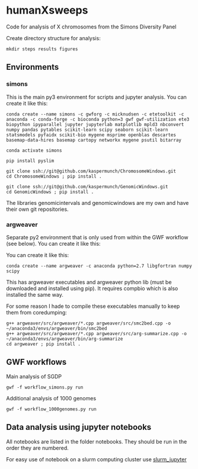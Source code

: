 # humanXsweeps

Code for analysis of X chromosomes from the Simons Diversity Panel

Create directory structure for analysis:

    mkdir steps results figures 

## Environments

### simons

This is the main py3 environment for scripts and jupyter analysis. You can create it like this:

    conda create --name simons -c gwforg -c micknudsen -c etetoolkit -c anaconda -c conda-forge -c bioconda python=3 gwf gwf-utilization ete3 biopython ipyparallel jupyter jupyterlab matplotlib mpld3 nbconvert numpy pandas pytables scikit-learn scipy seaborn scikit-learn statsmodels pyfaidx scikit-bio mygene msprime openblas descartes basemap-data-hires basemap cartopy networkx mygene psutil bitarray

    conda activate simons

    pip install pyslim

    git clone ssh://git@github.com/kaspermunch/ChromosomeWindows.git
    cd ChromosomeWindows ; pip install .

    git clone ssh://git@github.com/kaspermunch/GenomicWindows.git
    cd GenomicWindows ; pip install .

The libraries genomicintervals and genomicwindows are my own and have their own git repositories.

### argweaver

Separate py2 environment that is only used from within the GWF workflow (see below). You can create it like this:

You can create it like this:

    conda create --name argweaver -c anaconda python=2.7 libgfortran numpy scipy

This has argweaver executables and argweaver python lib (must be downloaded and installed using pip). It requires compbio which is also installed the same way.

For some reason I hade to compile these executables manually to keep them from coredumping:

    g++ argweaver/src/argweaver/*.cpp argweaver/src/smc2bed.cpp -o ~/anaconda3/envs/argweaver/bin/smc2bed
    g++ argweaver/src/argweaver/*.cpp argweaver/src/arg-summarize.cpp -o ~/anaconda3/envs/argweaver/bin/arg-summarize
    cd argweaver ; pip install .

## GWF workflows

Main analysis of SGDP

    gwf -f workflow_simons.py run

Additional analysis of 1000 genomes

    gwf -f workflow_1000genomes.py run


## Data analysis using jupyter notebooks

All notebooks are listed in the folder notebooks. They should be run in the order they are numbered. 

For easy use of notebook on a slurm computing cluster use [slurm_jupyter]()
